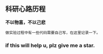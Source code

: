 ## 科研心路历程
**不以物喜，不以己悲**

    做实验过程中有一些代码需要自己写，在这里记录一下。
  
### if this will help u, plz give me a star.
